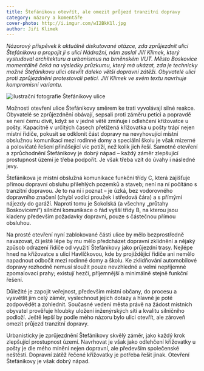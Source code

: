 ```yaml
---
title: Štefánikovu otevřít, ale omezit průjezd tranzitní dopravy
category: názory a komentáře
cover-photo: http://i.imgur.com/wI2BkK1l.jpg
author: Jiří Klimek
---
```


*Názorový příspěvek k aktuálně diskutované otázce, zda zprůjezdnit ulici Štefánikovu a propojit ji s ulicí Nádražní, nám zaslal Jiří Klimek, který vystudoval architekturu a urbanismus na brněnském VUT. Město Boskovice momentálně čeká na výsledky průzkumu, který má ukázat, zda je technicky možné Štefánikovu ulici otevřít daleko větší dopravní zátěži. Obyvatelé ulici proti zprůjezdnění protestovali peticí. Jiří Klimek ve svém textu navrhuje kompromisní variantu.*

<img src="http://i.imgur.com/wI2BkK1.jpg" alt="ilustrační fotografie Štefánikovy ulice" class="img-responsive">

Možnosti otevření ulice Štefánikovy směrem ke trati vyvolávají silné reakce. Obyvatelé se zprůjezdnění obávají, sepsali proti záměru petici a popravdě se není čemu divit, když se v jedné větě zmiňuje i odlehčení křižovatce u pošty. Kapacitně v určitých časech přetížená křižovatka u pošty trápí nejen místní řidiče, pokusit se odklonit část dopravy na nevyhovující místní obslužnou komunikaci mezi rodinné domy a speciální školu je však mizerné a polovičaté řešení přinášející víc potíží, než kolik jich řeší. Samotné otevření a zprůchodnění Štefánikovy je dobrý nápad – každý záměr zlepšující prostupnost území je třeba podpořit. Je však třeba vzít do úvahy i následné jevy.

Štefánikova je místní obslužná komunikace funkční třídy C, která zajišťuje přímou dopravní obsluhu přilehlých pozemků a staveb; není na ní počítáno s tranzitní dopravou. Je to na ní i poznat – je úzká, bez vodorovného dopravního značení (chybí vodící proužek i středová čára) a s přímými nájezdy do garáží. Naproti tomu je Sokolská (a všechny „průtahy Boskovicemi“) silniční komunikace o řád vyšší třídy B, na kterou jsou kladeny především požadavky dopravní, pouze s částečnou přímou obsluhou.

Na prosté otevření nyní zablokované části ulice by mělo bezprostředně navazovat, či ještě lépe by mu mělo předcházet dopravní zklidnění a nějaký způsob odrazení řidiče od využití Štefánikovy jako průjezdní trasy. Nejlépe hned na křižovatce s ulicí Havlíčkovou, kde by projíždějící řidiče ani nemělo napadnout odbočit mezi rodinné domy a školu. Ke zklidňování automobilové dopravy rozhodně nemusí sloužit pouze nevzhledné a velmi nepříjemné zpomalovací prahy; existují hezčí, příjemnější a minimálně stejně funkční řešení.

Důležité je zapojit veřejnost, především místní občany, do procesu a vysvětlit jim celý záměr, vyslechnout jejich dotazy a hlavně je poté zodpovědět a zohlednit. Současné vedení města právě na žádost místních obyvatel prověřuje hloubky uložení inženýrských sítí a kvalitu silničního podloží. Ještě lepší by podle mého názoru bylo ulici otevřít, ale zároveň omezit průjezd tranzitní dopravy.

Urbanisticky je zprůjezdnění Štefánikovy skvělý záměr, jako každý krok zlepšující prostupnost území. Navrhovat je však jako odlehčení křižovatky u pošty je dle mého mínění nejen dopravní, ale především společenské neštěstí. Dopravní zátěž řečené křižovatky je potřeba řešit jinak. Otevření Štefánikovy je však dobrý nápad.
